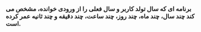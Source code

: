 ### برنامه ای که سال تولد کاربر و سال فعلی را از ورودی خوانده، مشخص می کند چند سال، چند ماه، چند روز، چند ساعت، چند دقیقه و چند ثانیه عمر کرده است.